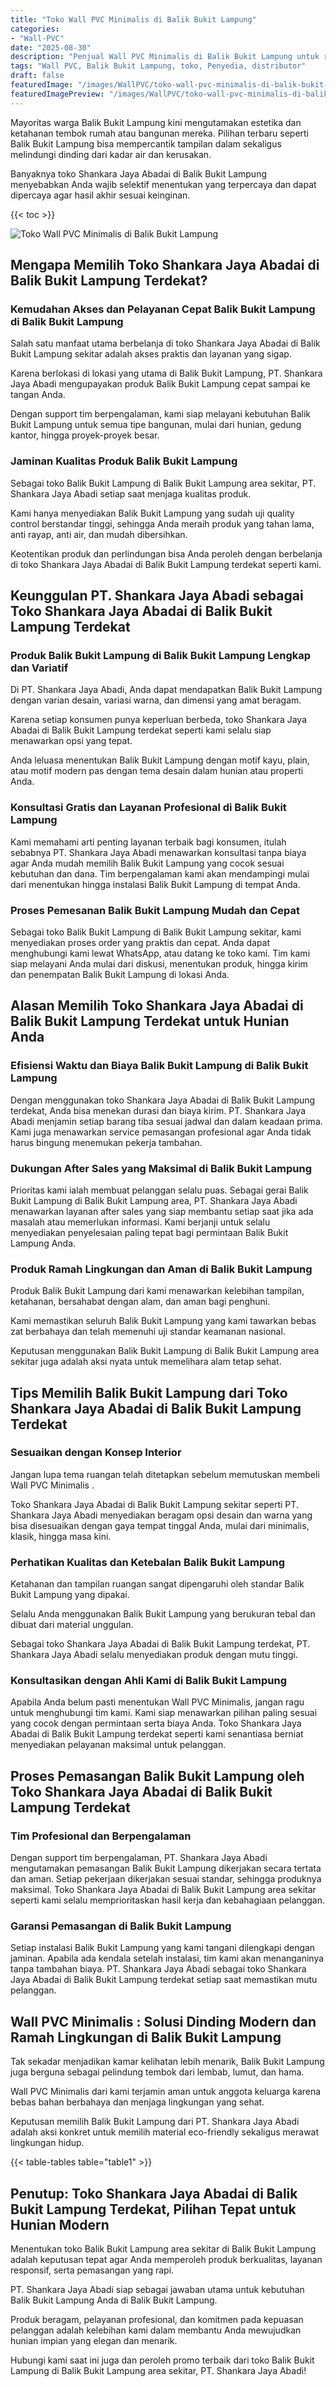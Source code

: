 ```yaml
---
title: "Toko Wall PVC Minimalis di Balik Bukit Lampung"
categories:
- "Wall-PVC"
date: "2025-08-30"
description: "Penjual Wall PVC Minimalis di Balik Bukit Lampung untuk rumah, perkantoran, dan ritel. Produk berkualitas, beragam motif, variasi warna elegan, beserta layanan pemasangan oleh tim profesional dan garansi resmi!|Jasa penjualan Wall PVC Minimalis di Balik Bukit Lampung untuk kebutuhan rumah, kantor, atau gerai, dengan material terbaik dan penempatan oleh teknisi profesional serta jaminan resmi.|Alternatif Wall PVC Minimalis di Balik Bukit Lampung yang andal bagi tempat tinggal, office, serta gerai, dengan material berkualitas dan pemasangan dikerjakan oleh teknisi ahli dan jaminan resmi.|Penjualan Wall PVC Minimalis di Balik Bukit Lampung bagi rumah, office, serta gerai, beserta panel terbaik dan instalasi oleh teknisi profesional, dilengkapi dengan kepastian resmi.}"
tags: "Wall PVC, Balik Bukit Lampung, toko, Penyedia, distributor"
draft: false
featuredImage: "/images/WallPVC/toko-wall-pvc-minimalis-di-balik-bukit-lampung.png"
featuredImagePreview: "/images/WallPVC/toko-wall-pvc-minimalis-di-balik-bukit-lampung.png"
---
```


Mayoritas warga Balik Bukit Lampung kini mengutamakan estetika dan ketahanan tembok rumah atau bangunan mereka. Pilihan terbaru seperti Balik Bukit Lampung bisa mempercantik tampilan dalam sekaligus melindungi dinding dari kadar air dan kerusakan.

Banyaknya toko Shankara Jaya Abadai di Balik Bukit Lampung menyebabkan Anda wajib selektif menentukan yang terpercaya dan dapat dipercaya agar hasil akhir sesuai keinginan.

{{< toc >}}

![Toko Wall PVC Minimalis di Balik Bukit Lampung](/images/Wall-PVC/Toko-Wall-PVC-Minimalis-di-Balik-Bukit-Lampung.png)


## Mengapa Memilih Toko Shankara Jaya Abadai di Balik Bukit Lampung Terdekat?

### Kemudahan Akses dan Pelayanan Cepat Balik Bukit Lampung di Balik Bukit Lampung

Salah satu manfaat utama berbelanja di toko Shankara Jaya Abadai di Balik Bukit Lampung sekitar adalah akses praktis dan layanan yang sigap.

Karena berlokasi di lokasi yang utama di Balik Bukit Lampung, PT. Shankara Jaya Abadi mengupayakan produk Balik Bukit Lampung cepat sampai ke tangan Anda.

Dengan support tim berpengalaman, kami siap melayani kebutuhan Balik Bukit Lampung untuk semua tipe bangunan, mulai dari hunian, gedung kantor, hingga proyek-proyek besar.

### Jaminan Kualitas Produk Balik Bukit Lampung

Sebagai toko Balik Bukit Lampung di Balik Bukit Lampung area sekitar, PT. Shankara Jaya Abadi setiap saat menjaga kualitas produk.

Kami hanya menyediakan Balik Bukit Lampung yang sudah uji quality control berstandar tinggi, sehingga Anda meraih produk yang tahan lama, anti rayap, anti air, dan mudah dibersihkan.

Keotentikan produk dan perlindungan bisa Anda peroleh dengan berbelanja di toko Shankara Jaya Abadai di Balik Bukit Lampung terdekat seperti kami.

## Keunggulan PT. Shankara Jaya Abadi sebagai Toko Shankara Jaya Abadai di Balik Bukit Lampung Terdekat

### Produk Balik Bukit Lampung di Balik Bukit Lampung Lengkap dan Variatif

Di PT. Shankara Jaya Abadi, Anda dapat mendapatkan Balik Bukit Lampung dengan varian desain, variasi warna, dan dimensi yang amat beragam.

Karena setiap konsumen punya keperluan berbeda, toko Shankara Jaya Abadai di Balik Bukit Lampung terdekat seperti kami selalu siap menawarkan opsi yang tepat.

Anda leluasa menentukan Balik Bukit Lampung dengan motif kayu, plain, atau motif modern pas dengan tema desain dalam hunian atau properti Anda.

### Konsultasi Gratis dan Layanan Profesional di Balik Bukit Lampung

Kami memahami arti penting layanan terbaik bagi konsumen, itulah sebabnya PT. Shankara Jaya Abadi menawarkan konsultasi tanpa biaya agar Anda mudah memilih Balik Bukit Lampung yang cocok sesuai kebutuhan dan dana. Tim berpengalaman kami akan mendampingi mulai dari menentukan hingga instalasi Balik Bukit Lampung di tempat Anda.

### Proses Pemesanan Balik Bukit Lampung Mudah dan Cepat

Sebagai toko Balik Bukit Lampung di Balik Bukit Lampung sekitar, kami menyediakan proses order yang praktis dan cepat. Anda dapat menghubungi kami lewat WhatsApp, atau datang ke toko kami. Tim kami siap melayani Anda mulai dari diskusi, menentukan produk, hingga kirim dan penempatan Balik Bukit Lampung di lokasi Anda.

## Alasan Memilih Toko Shankara Jaya Abadai di Balik Bukit Lampung Terdekat untuk Hunian Anda

### Efisiensi Waktu dan Biaya Balik Bukit Lampung di Balik Bukit Lampung

Dengan menggunakan toko Shankara Jaya Abadai di Balik Bukit Lampung terdekat, Anda bisa menekan durasi dan biaya kirim. PT. Shankara Jaya Abadi menjamin setiap barang tiba sesuai jadwal dan dalam keadaan prima. Kami juga menawarkan service pemasangan profesional agar Anda tidak harus bingung menemukan pekerja tambahan.

### Dukungan After Sales yang Maksimal di Balik Bukit Lampung

Prioritas kami ialah membuat pelanggan selalu puas. Sebagai gerai Balik Bukit Lampung di Balik Bukit Lampung area, PT. Shankara Jaya Abadi menawarkan layanan after sales yang siap membantu setiap saat jika ada masalah atau memerlukan informasi. Kami berjanji untuk selalu menyediakan penyelesaian paling tepat bagi permintaan Balik Bukit Lampung Anda.

### Produk Ramah Lingkungan dan Aman di Balik Bukit Lampung

Produk Balik Bukit Lampung dari kami menawarkan kelebihan tampilan, ketahanan, bersahabat dengan alam, dan aman bagi penghuni.

Kami memastikan seluruh Balik Bukit Lampung yang kami tawarkan bebas zat berbahaya dan telah memenuhi uji standar keamanan nasional.

Keputusan menggunakan Balik Bukit Lampung di Balik Bukit Lampung area sekitar juga adalah aksi nyata untuk memelihara alam tetap sehat.

## Tips Memilih Balik Bukit Lampung dari Toko Shankara Jaya Abadai di Balik Bukit Lampung Terdekat

### Sesuaikan dengan Konsep Interior 

Jangan lupa tema ruangan telah ditetapkan sebelum memutuskan membeli  Wall PVC Minimalis .

Toko Shankara Jaya Abadai di Balik Bukit Lampung sekitar seperti PT. Shankara Jaya Abadi menyediakan beragam opsi desain dan warna yang bisa disesuaikan dengan gaya tempat tinggal Anda, mulai dari minimalis, klasik, hingga masa kini.

### Perhatikan Kualitas dan Ketebalan Balik Bukit Lampung

Ketahanan dan tampilan ruangan sangat dipengaruhi oleh standar Balik Bukit Lampung yang dipakai.

Selalu Anda menggunakan Balik Bukit Lampung yang berukuran tebal dan dibuat dari material unggulan.

Sebagai toko Shankara Jaya Abadai di Balik Bukit Lampung terdekat, PT. Shankara Jaya Abadi selalu menyediakan produk dengan mutu tinggi.

### Konsultasikan dengan Ahli Kami di Balik Bukit Lampung

Apabila Anda belum pasti menentukan Wall PVC Minimalis, jangan ragu untuk menghubungi tim kami. Kami siap menawarkan pilihan paling sesuai yang cocok dengan permintaan serta biaya Anda. Toko Shankara Jaya Abadai di Balik Bukit Lampung terdekat seperti kami senantiasa berniat menyediakan pelayanan maksimal untuk pelanggan.

## Proses Pemasangan Balik Bukit Lampung oleh Toko Shankara Jaya Abadai di Balik Bukit Lampung Terdekat

### Tim Profesional dan Berpengalaman

Dengan support tim berpengalaman, PT. Shankara Jaya Abadi mengutamakan pemasangan Balik Bukit Lampung dikerjakan secara tertata dan aman. Setiap pekerjaan dikerjakan sesuai standar, sehingga produknya maksimal. Toko Shankara Jaya Abadai di Balik Bukit Lampung area sekitar seperti kami selalu memprioritaskan hasil kerja dan kebahagiaan pelanggan.

### Garansi Pemasangan di Balik Bukit Lampung

Setiap instalasi Balik Bukit Lampung yang kami tangani dilengkapi dengan jaminan. Apabila ada kendala setelah instalasi, tim kami akan menanganinya tanpa tambahan biaya. PT. Shankara Jaya Abadi sebagai toko Shankara Jaya Abadai di Balik Bukit Lampung terdekat setiap saat memastikan mutu pelanggan.

##  Wall PVC Minimalis : Solusi Dinding Modern dan Ramah Lingkungan di Balik Bukit Lampung

Tak sekadar menjadikan kamar kelihatan lebih menarik, Balik Bukit Lampung juga berguna sebagai pelindung tembok dari lembab, lumut, dan hama.

 Wall PVC Minimalis  dari kami terjamin aman untuk anggota keluarga karena bebas bahan berbahaya dan menjaga lingkungan yang sehat.

Keputusan memilih Balik Bukit Lampung dari PT. Shankara Jaya Abadi adalah aksi konkret untuk memilih material eco-friendly sekaligus merawat lingkungan hidup.

{{< table-tables table="table1" >}}

## Penutup: Toko Shankara Jaya Abadai di Balik Bukit Lampung Terdekat, Pilihan Tepat untuk Hunian Modern

Menentukan toko Balik Bukit Lampung area sekitar di Balik Bukit Lampung adalah keputusan tepat agar Anda memperoleh produk berkualitas, layanan responsif, serta pemasangan yang rapi.

PT. Shankara Jaya Abadi siap sebagai jawaban utama untuk kebutuhan Balik Bukit Lampung Anda di Balik Bukit Lampung.

Produk beragam, pelayanan profesional, dan komitmen pada kepuasan pelanggan adalah kelebihan kami dalam membantu Anda mewujudkan hunian impian yang elegan dan menarik.

Hubungi kami saat ini juga dan peroleh promo terbaik dari toko Balik Bukit Lampung di Balik Bukit Lampung area sekitar, PT. Shankara Jaya Abadi!
